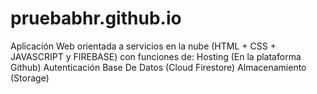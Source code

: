 # pruebabhr.github.io
Aplicación Web orientada a servicios en la nube (HTML + CSS + JAVASCRIPT y FIREBASE) con  funciones de: Hosting (En la plataforma Github) Autenticación Base De Datos  (Cloud Firestore) Almacenamiento (Storage)
